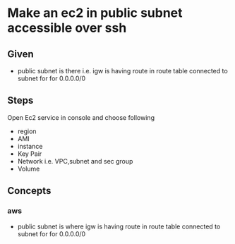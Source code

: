 # Make an ec2 in public subnet accessible over ssh

## Given
- public subnet is there i.e. igw is having route in route table connected to subnet for for 0.0.0.0/0

## Steps
Open Ec2 service in console and choose following
- region
- AMI
- instance
- Key Pair
- Network i.e. VPC,subnet and sec group
- Volume

## Concepts
### aws
- public subnet is where igw is having route in route table connected to subnet for for 0.0.0.0/0